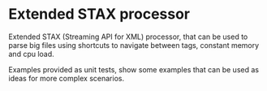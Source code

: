 # Extended STAX processor 

Extended STAX (Streaming API for XML) processor, that can be used to parse big files using shortcuts to navigate between tags, constant memory and cpu load.

Examples provided as unit tests, show some examples that can be used as ideas for more complex scenarios. 
